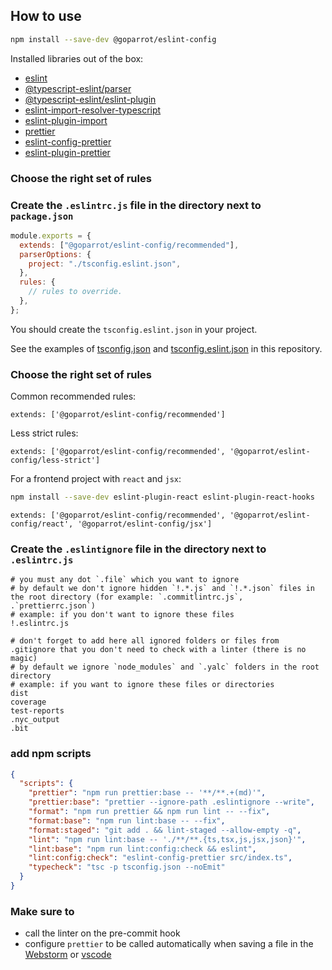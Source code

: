## How to use

```bash
npm install --save-dev @goparrot/eslint-config
```

Installed libraries out of the box:

*   [eslint](https://github.com/eslint/eslint)
*   [@typescript-eslint/parser](https://github.com/typescript-eslint/typescript-eslint/tree/master/packages/parser)
*   [@typescript-eslint/eslint-plugin](https://github.com/typescript-eslint/typescript-eslint/tree/master/packages/eslint-plugin)
*   [eslint-import-resolver-typescript](https://github.com/alexgorbatchev/eslint-import-resolver-typescript)
*   [eslint-plugin-import](https://github.com/benmosher/eslint-plugin-import)
*   [prettier](https://github.com/prettier/prettier)
*   [eslint-config-prettier](https://github.com/prettier/eslint-config-prettier)
*   [eslint-plugin-prettier](https://github.com/prettier/eslint-plugin-prettier)

### Choose the right set of rules

### Create the `.eslintrc.js` file in the directory next to `package.json`

```javascript
module.exports = {
  extends: ["@goparrot/eslint-config/recommended"],
  parserOptions: {
    project: "./tsconfig.eslint.json",
  },
  rules: {
    // rules to override.
  },
};
```

You should create the `tsconfig.eslint.json` in your project.

See the examples of [tsconfig.json](tsconfig.json) and [tsconfig.eslint.json](tsconfig.eslint.json) in this repository.

### Choose the right set of rules

Common recommended rules:

    extends: ['@goparrot/eslint-config/recommended']

Less strict rules:

    extends: ['@goparrot/eslint-config/recommended', '@goparrot/eslint-config/less-strict']

For a frontend project with `react` and `jsx`:

```bash
npm install --save-dev eslint-plugin-react eslint-plugin-react-hooks
```

    extends: ['@goparrot/eslint-config/recommended', '@goparrot/eslint-config/react', '@goparrot/eslint-config/jsx']

### Create the `.eslintignore` file in the directory next to `.eslintrc.js`

```gitignore
# you must any dot `.file` which you want to ignore
# by default we don't ignore hidden `!.*.js` and `!.*.json` files in the root directory (for example: `.commitlintrc.js`, .`prettierrc.json`)
# example: if you don't want to ignore these files
!.eslintrc.js

# don't forget to add here all ignored folders or files from .gitignore that you don't need to check with a linter (there is no magic)
# by default we ignore `node_modules` and `.yalc` folders in the root directory
# example: if you want to ignore these files or directories
dist
coverage
test-reports
.nyc_output
.bit
```

### add npm scripts

```json
{
  "scripts": {
    "prettier": "npm run prettier:base -- '**/**.+(md)'",
    "prettier:base": "prettier --ignore-path .eslintignore --write",
    "format": "npm run prettier && npm run lint -- --fix",
    "format:base": "npm run lint:base -- --fix",
    "format:staged": "git add . && lint-staged --allow-empty -q",
    "lint": "npm run lint:base -- './**/**.{ts,tsx,js,jsx,json}'",
    "lint:base": "npm run lint:config:check && eslint",
    "lint:config:check": "eslint-config-prettier src/index.ts",
    "typecheck": "tsc -p tsconfig.json --noEmit"
  }
}
```

### Make sure to

*   call the linter on the pre-commit hook
*   configure `prettier` to be called automatically when saving a file in the [Webstorm](https://www.jetbrains.com/help/webstorm/prettier.html#ws_prettier_install) or [vscode](https://marketplace.visualstudio.com/items?itemName=esbenp.prettier-vscode#format-on-save)
